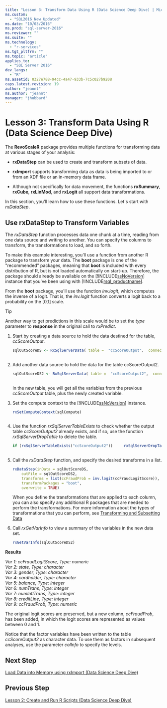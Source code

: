 ```yaml
---
title: "Lesson 3: Transform Data Using R (Data Science Deep Dive) | Microsoft Docs"
ms.custom: 
  - "SQL2016_New_Updated"
ms.date: "10/03/2016"
ms.prod: "sql-server-2016"
ms.reviewer: ""
ms.suite: ""
ms.technology: 
  - "r-services"
ms.tgt_pltfrm: ""
ms.topic: "article"
applies_to: 
  - "SQL Server 2016"
dev_langs: 
  - "R"
ms.assetid: 0327e788-94cc-4a47-933b-7c5c027b9208
caps.latest.revision: 19
author: "jeannt"
ms.author: "jeannt"
manager: "jhubbard"
---
```

# Lesson 3: Transform Data Using R (Data Science Deep Dive)
The **RevoScaleR** package provides multiple functions for transforming data at various stages of your analysis:  
  
-   **rxDataStep** can be used to create and transform subsets of data.  
  
-   **rxImport** supports transforming data as data is being imported to or from an XDF file or an in-memory data frame.  
  
-   Although not specifically for data movement, the functions **rxSummary**, **rxCube**, **rxLinMod**, and **rxLogit** all support data transformations.  
  
In this section, you'll learn how to use these functions. Let's start with  *rxDataStep*.  
  
## Use rxDataStep to Transform Variables  
The *rxDataStep* function processes data one chunk at a time, reading from one data source and writing to another. You can specify the columns to transform, the transformations to load, and so forth.  
  
To make this example interesting, you’ll use a function from another R package to transform your data.  The **boot** package is one of the "recommended" packages, meaning that **boot** is included with every distribution of R, but is not loaded automatically on start-up. Therefore, the package should already be available on the [!INCLUDE[ssNoVersion](../../includes/ssnoversion-md.md)] instance that you've been using with [!INCLUDE[rsql_productname](../../includes/rsql-productname-md.md)].  
  
From the **boot** package, you'll use the  function *inv.logit*, which computes the inverse of a logit. That is, the *inv.logit* function converts a logit back to a probability on the [0,1] scale.  
  
> [!TIP]  
> Another way to  get predictions in this scale would be to set the *type* parameter to **response** in the original call to *rxPredict*.  
  
1.  Start by creating a data source to hold the data destined for the table, *ccScoreOutput*.  
  
    ```R  
    sqlOutScoreDS <- RxSqlServerData( table =  "ccScoreOutput",  connectionString = sqlConnString, rowsPerRead = sqlRowsPerRead )  
  
    ```  
  
2.  Add another data source to hold the data for the table ccScoreOutput2.  
  
    ```R  
    sqlOutScoreDS2 <- RxSqlServerData( table =  "ccScoreOutput2",  connectionString = sqlConnString, rowsPerRead = sqlRowsPerRead )  
  
    ```  
  
    In the new table, you will get all the variables from the previous *ccScoreOutput* table, plus the newly created variable.  
  
3.  Set the compute context to the [!INCLUDE[ssNoVersion](../../includes/ssnoversion-md.md)] instance.  
  
    ```R  
    rxSetComputeContext(sqlCompute)  
  
    ```  
  
4.  Use the function *rxSqlServerTableExists* to check whether the output table *ccScoreOutput2* already exists, and if so, use the function *rxSqlServerDropTable* to delete the table.  
  
    ```R    
    if (rxSqlServerTableExists("ccScoreOutput2"))     rxSqlServerDropTable("ccScoreOutput2")  
  
    ```  
  
5.  Call the *rxDataStep* function, and specify the desired transforms in a list.  
  
    ```R  
    rxDataStep(inData = sqlOutScoreDS,   
        outFile = sqlOutScoreDS2,         
        transforms = list(ccFraudProb = inv.logit(ccFraudLogitScore)),        
        transformPackages = "boot",   
        overwrite = TRUE)    
    ```  
  
    When you define the transformations that are applied to each column, you can also specify any additional R packages that are needed to perform the transformations.  For more information about the types of transformations that you can perform, see  [Transforming and Subsetting Data](https://msdn.microsoft.com/microsoft-r/scaler-user-guide-data-transform)
  
6.  Call *rxGetVarInfo* to view a summary of the variables in the new data set.  
  
    ```R  
    rxGetVarInfo(sqlOutScoreDS2)  
    ```  
  
**Results**  
  
*Var 1: ccFraudLogitScore, Type: numeric*  
*Var 2: state, Type: character*  
*Var 3: gender, Type: character*  
*Var 4: cardholder, Type: character*  
*Var 5: balance, Type: integer*  
*Var 6: numTrans, Type: integer*  
*Var 7: numIntlTrans, Type: integer*  
*Var 8: creditLine, Type: integer*  
*Var 9: ccFraudProb, Type: numeric*  
  
The original logit scores are preserved, but a new column, *ccFraudProb*, has been added, in which the logit scores are represented as values between 0 and 1. 

Notice that the factor variables have been written to the table *ccScoreOutput2* as character data.  To use them as factors in subsequent analyses, use the parameter *colInfo* to specify the levels.  

  
## Next Step  
[Load Data into Memory using rxImport &#40;Data Science Deep Dive&#41;](../../advanced-analytics/r-services/lesson-3-1-load-data-into-memory-using-rximport.md)  
  
## Previous Step  
[Lesson 2: Create and Run R Scripts &#40;Data Science Deep Dive&#41;](../../advanced-analytics/r-services/lesson-2-create-and-run-r-scripts-data-science-deep-dive.md)  
  
  
  

